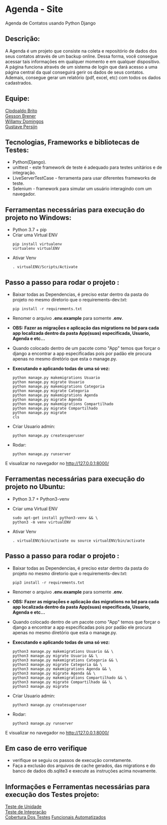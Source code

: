 # Agenda - Site
Agenda de Contatos usando Python Django  
## Descrição:  
A Agenda é um projeto que consiste na coleta e repositório de dados dos seus contatos através de um backup online. Dessa forma, você consegue acessar tais informações em qualquer momento e em qualquer dispositivo. A página funciona através de um sistema de login que dará acesso a uma página central da qual conseguirá gerir os dados de seus contatos. Ademais, consegue gerar um relatório (pdf, excel, etc) com todos os dados cadastrados.

## Equipe:
[Clodoaldo Brito](https://github.com/Brito-Response)  
[Gesson Brener](https://github.com/gersonferreirarn)  
[Willamy Domingos](https://github.com/willamylp)  
[Gustave Persijn](https://github.com/gpersijn) 

## Tecnologias, Frameworks e bibliotecas de Testes:  
- Python(Django).  
- unittest - este framework de teste é adequado para testes unitários e de integração.  
- LiveServerTestCase - ferramenta para usar diferentes frameworks de teste.  
- Selenium - framework para simular um usuário interagindo com um navegador.
   

## Ferramentas necessárias para execução do projeto no Windows:
* Python 3.7 + pip  
* Criar uma Virtual ENV 
    ```
    pip install virtualenv
    virtualenv virtualENV
    ```
* Ativar Venv
    ```
    . virtualENV/Scripts/Activate
    ```  

## Passo a passo para rodar o projeto : 
- Baixar todas as Dependencias, é preciso estar dentro da pasta do projeto no mesmo diretorio que o requirements-dev.txt:
    ```
    pip install -r requirements.txt
    ```
- Renomer o arquivo __.env.example__ para somente __.env__.  
- **OBS: Fazer as migraçỗes e aplicação das migrations no bd para cada app localizada dentro da pasta App(suas) especificada, Usuario, Agenda e etc...**
- Quando colocado dentro de um pacote como "App" temos que forçar o django a encontrar a app especificadas pois por padão ele procura apenas no mesmo diretório que esta o manage.py.
- **Executando e aplicando todas de uma só vez:**   
    ```
    python manage.py makemigrations Usuario
    python manage.py migrate Usuario
    python manage.py makemigrations Categoria
    python manage.py migrate Categoria
    python manage.py makemigrations Agenda
    python manage.py migrate Agenda
    python manage.py makemigrations Compartilhado
    python manage.py migrate Compartilhado
    python manage.py migrate
    cls

    ```  
- Criar Usuario admin:
    ```
    python manage.py createsuperuser
    ```  
    
- Rodar:
    ```
    python manage.py runserver
    ```
E visualizar no navegador no http://127.0.0.1:8000/  
## Ferramentas necessárias para execução do projeto no Ubuntu:
* Python 3.7 + Python3-venv

* Criar uma Virtual ENV 
    ```
    sudo apt-get install python3-venv && \
    python3 -m venv virtualENV
    ```
* Ativar Venv
    ```
    . virtualENV/bin/activate ou source virtualENV/bin/activate
    ```  

## Passo a passo para rodar o projeto : 
- Baixar todas as Dependencias, é preciso estar dentro da pasta do projeto no mesmo diretorio que o requirements-dev.txt:
    ```
    pip3 install -r requirements.txt
    ```
- Renomer o arquivo __.env.example__ para somente __.env__.  
- **OBS: Fazer as migraçỗes e aplicação das migrations no bd para cada app localizada dentro da pasta App(suas) especificada, Usuario, Agenda e etc...**
- Quando colocado dentro de um pacote como "App" temos que forçar o django a encontrar a app especificadas pois por padão ele procura apenas no mesmo diretório que esta o manage.py.
- **Executando e aplicando todas de uma só vez:**   
    ```
    python3 manage.py makemigrations Usuario && \
    python3 manage.py migrate Usuario && \
    python3 manage.py makemigrations Categoria && \
    python3 manage.py migrate Categoria && \
    python3 manage.py makemigrations Agenda && \
    python3 manage.py migrate Agenda && \
    python3 manage.py makemigrations Compartilhado && \
    python3 manage.py migrate Compartilhado && \
    python3 manage.py migrate
    ```  
- Criar Usuario admin:
    ```
    python3 manage.py createsuperuser
    ```  
    
- Rodar:
    ```
    python3 manage.py runserver
    ```
E visualizar no navegador no http://127.0.0.1:8000/


## Em caso de erro verifique  
- verifique se seguiu os passos de execução corretamente.  
- Faça a exclusão dos arquivos de cache gerados, das migrations e do banco de dados db.sqlite3 e execute as instruções acima novamente.  
## Informações e Ferramentas necessárias para execução dos Testes  projeto:  
[Teste de Unidade](https://github.com/willamylp/AgendaMongoDB/tree/develop/docs/TESTE_UNIDADE.md)  
[Teste de Integração](https://github.com/willamylp/AgendaMongoDB/tree/develop/docs/TESTE_INTEGRACAO.md)  
[Cobertura Dos Testes](https://github.com/willamylp/AgendaMongoDB/tree/develop/docs/COBERTURA_TESTES.md)
[Funcionais Automatizados](https://github.com/willamylp/AgendaMongoDB/tree/develop/docs/TESTE_FUNC_AUTOMATIZADOS.md)